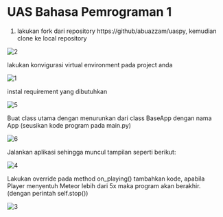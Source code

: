# UAS Bahasa Pemrograman 1

1. lakukan fork dari repository https://github/abuazzam/uaspy, kemudian clone ke local repository

![2](https://user-images.githubusercontent.com/46951612/55875975-ad3fd180-5bc0-11e9-9f2c-51d97525ad69.png)

lakukan konvigurasi virtual environment pada project anda

![1](https://user-images.githubusercontent.com/46951612/55875970-a7e28700-5bc0-11e9-8fb9-38a503b39ca8.png)

instal requirement yang dibutuhkan

![5](https://user-images.githubusercontent.com/46951612/55876377-b54c4100-5bc1-11e9-8ef6-dc5a12f3e810.png)

Buat class utama dengan menurunkan dari class BaseApp dengan nama App (seusikan kode
program pada main.py)

![6](https://user-images.githubusercontent.com/46951612/55876610-373c6a00-5bc2-11e9-8311-0e44b048e401.png)

Jalankan aplikasi sehingga muncul tampilan seperti berikut:

![4](https://user-images.githubusercontent.com/46951612/55876032-db251600-5bc0-11e9-9dd1-68e07a1e8caa.png)

Lakukan override pada method on_playing() tambahkan kode, apabila Player menyentuh
Meteor lebih dari 5x maka program akan berakhir. (dengan perintah self.stop())

![3](https://user-images.githubusercontent.com/46951612/55875980-b16bef00-5bc0-11e9-83ee-e3a498eac0b7.png)


